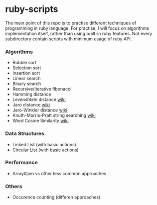 # ruby-scripts
The main point of this repo is to practise different techniques of programming in ruby language.
For practise, I will focus on algorithms implementation itself, rather than using built-in ruby features.
Not every subdirectory contain scripts with minimum usage of ruby API.

### Algorithms
- Bubble sort
- Selection sort
- Insertion sort
- Linear search
- Binary search
- Recursive/Iterative fibonacci
- Hamming distance
- Levenshtein distance [wiki](https://en.wikipedia.org/wiki/Levenshtein_distance)
- Jaro distance [wiki](https://en.wikipedia.org/wiki/Jaro%E2%80%93Winkler_distance)
- Jaro-Winkler distance
[wiki](https://en.wikipedia.org/wiki/Jaro%E2%80%93Winkler_distance)
- Knuth-Morris-Pratt string searching
[wiki](https://en.wikipedia.org/wiki/Knuth%E2%80%93Morris%E2%80%93Pratt_algorithm)
- Word Cosine Similarity
[wiki](https://en.wikipedia.org/wiki/Cosine_similarity)

### Data Structures
- Linked List (with basic actions)
- Circular List (with basic actions)

### Performance
- Array#join vs other less common approaches

### Others
- Occurence counting (differen approaches)
